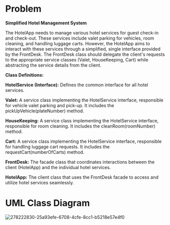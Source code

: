 # Problem
__Simplified Hotel Management System__

The HotelApp needs to manage various hotel services for guest check-in and check-out. These services include valet parking for vehicles, room cleaning, and handling luggage carts. However, the HotelApp aims to interact with these services through a simplified, single interface provided by the FrontDesk. The FrontDesk class should delegate the client's requests to the appropriate service classes (Valet, HouseKeeping, Cart) while abstracting the service details from the client.

__Class Definitions:__

__HotelService (Interface):__ Defines the common interface for all hotel services.

__Valet:__ A service class implementing the HotelService interface, responsible for vehicle valet parking and pick-up. It includes the pickUpVehicle(plateNumber) method.

__HouseKeeping:__ A service class implementing the HotelService interface, responsible for room cleaning. It includes the cleanRoom(roomNumber) method.

__Cart:__ A service class implementing the HotelService interface, responsible for handling luggage cart requests. It includes the requestCart(numberOfCarts) method.

__FrontDesk:__ The facade class that coordinates interactions between the client (HotelApp) and the individual hotel services.

__HotelApp:__ The client class that uses the FrontDesk facade to access and utilize hotel services seamlessly.

# UML Class Diagram

![278222830-25a93efe-6708-4cfe-8cc1-b5218e57e4f0](https://github.com/JamesManalili/FacadeDesignPattern/assets/142465145/e0aaae06-def9-494e-bcf4-1db5ab5036ab)
